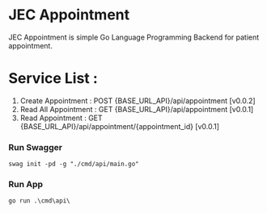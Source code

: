 # JEC Appointment
JEC Appointment is simple Go Language Programming Backend for patient appointment.

# Service List :
1. Create Appointment 		: POST {BASE_URL_API}/api/appointment [v0.0.2]
2. Read All Appointment 	: GET {BASE_URL_API}/api/appointment [v0.0.1]
3. Read Appointment 		: GET {BASE_URL_API}/api/appointment/{appointment_id} [v0.0.1]


### Run Swagger
```
swag init -pd -g "./cmd/api/main.go"
```

### Run App
```
go run .\cmd\api\
